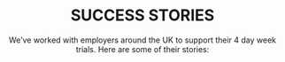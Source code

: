 ---
title: "SUCCESS STORIES"
subtitle: "We’ve worked with employers around the UK to support their 4 day week trials. Here are some of their stories:"
success_stories:
  - logo: "/img/company_logos/archangelsarchitects.png"
    company: "ARCHANGELS ARCHITECTS"
    quote: "We wanted to test out something we were unsure about implementing, and the monitoring of each team member gave us the evidence we needed to make an informed decision. The benefits are obvious in terms of mental health and wellbeing. There's been a bigger sense of happiness in our work environment and no more 'Sunday night feeling'."
    attribution: "Richard Zinzan, Director"
  - logo: "/img/company_logos/brilliantnoise.png"
    company: "BRILLIANT NOISE"
    quote: "We value experimentation, and the fact we were working with the University meant that this was being monitored properly. The benefits have been flexibility, trust in one another, and serious conversations about realism at work – but the strongest result has been the increased positivity of staff and belief in the company's values. It's testament to how well it has gone that no one can imagine going back!"
    attribution: "Anthony Mayfield, CEO"
  - logo: "/img/company_logos/heatmat.png"
    company: "HEATMAT"
    quote: "Working with the University has given us a framework for how to approach the trial, and Charlotte made very helpful suggestions on how we could get the system to work. It legitimises the test of the 4 day week in my shareholders' minds. Personally I love the empirical evidence that has been gained to back up the benefits of the trial period. People are happier, and sickness has dropped significantly."
    attribution: "Dave Green, Chief Operating Officer"
  - logo: "/img/company_logos/socialforgood.png"
    company: "SOCIAL FOR GOOD"
    quote: "The University gives credibility to organisations trialing this; if any of our clients were sceptical, that ended when we told them about the trial. It's been a very positive experience - we've continued to perform well financially and with happy clients. Team members have committed to more exercise and creative pursuits, and no-one has complained of feeling stressed or run down."
    attribution: "Kerry Watkins, Managing Director"
  - logo: "/img/company_logos/watchthisspace.png"
    company: "WATCH THIS SP_CE"
    quote: "As our business is about exploring new ideas in the world of work, we were intrigued and wanted to try out the 4 day week so we could recommend it to clients. Charlotte's insights were helpful, particularly the reassurance that it would take a while to settle into it. As founders, we find it difficult to step away from the business – we had to keep boundaries and not feel guilty about it, and we have definitely been more productive on the other four days as a result."
    attribution: "Mo Kanjilal, Co-Creator"
  - logo: "/img/company_logos/sussexinnovation.png"
    company: "SUSSEX INNOVATION"
    quote: "Our brand is about innovation, embracing new ideas and practices. The 4 day week is one of the biggest shifts happening in the world of work right now, and we want to be able to speak with authority to our members about how they can make it work. The only way we can do that is by experimenting with it ourselves."
    attribution: "Nigel Lambe, Executive Director"
  - logo: "/img/company_logos/advicecloud.png"
    company: "ADVICE CLOUD"
    quote: "The idea had been on the table for some time, but it was the University trial that gave us the push we needed to give it a go. Knowing that it would be done 'properly' and that we had access to knowledgeable people along the way gave us the confidence we needed. There's been a positive impact on morale, engagement and innovative thinking."
    attribution: "Ella Grant, Managing Director"
  - logo: "/img/company_logos/socialfirefly.png"
    company: "SOCIAL FIREFLY"
    quote: "We really like it - everyone seems happier, and mental health has improved. It's helped us retain staff, attract talent, and we're more focused. The trial was a good transition to making it happen - not sure it would have happened yet without us working with you."
    attribution: "Social Firefly"
  - logo: "/img/company_logos/successlocal.png"
    company: "SUCCESS LOCAL"
    quote: "Without the support of the University I very much doubt that we'd have embarked on the 4 day week trial. It definitely gave us the confidence to run a trial, and it's been great to receive a report at the end of the trial to see the impact the trial has had, without it being based entirely on feel."
    attribution: "Success Local"

trial_results:
  heading: "TRIAL RESULTS"
  logos:
    - logo: "/img/company_logos/archangelsarchitects.png"
      company: "ARCHANGELS ARCHITECTS"
      who: "Award winning residential architects specialising in contemporary design and sustainability"
      learnings: "The 4 day week delivered both wellbeing and productivity benefits, with staff feeling less burnt out, and at the same time boosting their attainment of work goals by 10%."
      link: "https://www.aaarchitects.co.uk/"
    - logo: "/img/company_logos/brilliantnoise.png"
      company: "BRILLIANT NOISE"
      who: "Digital marketing specialists with a focus on new technology and practices for global brands"
      learnings: "The 4 day week trial created a unique opportunity for management to review the company's working practices and start conversations about efficiency, flexibility and productivity."
      link: "https://brilliantnoise.com"
    - logo: "/img/company_logos/heatmat.png"
      company: "heatmat"
      who: "Underfloor heating specialists"
      learnings: "There were a large number of wellbeing benefits, from less burnout, to improved mental health, and higher life satisfaction. At work, enthusiasm and motivation increased. 6 months later, these benefits had all been maintained (with motivation going up even further!)."
      link: "https://www.heatmat.co.uk"
    - logo: "/img/company_logos/socialforgood.png"
      company: "Social for good"
      who: "The social media agency for charities, not-for-profits and purpose-driven brands"
      learnings: "Many dimensions of workplace experience, such as job satisfaction, were already high before the trial, but there were additional wellbeing gains, such as in better sleep and more exercise."
      link: "https://www.socialforgood.co.uk"
    - logo: "/img/company_logos/watchthisspace.png"
      company: "WATCH THIS SP_CE"
      who: " A diversity and inclusion consultancy delivering workshops, training and talent programmes"
      learnings: "Improvements to wellbeing and workplace experience kept getting better even after the original trial, with further enhancements to life satisfaction and productivity 6 months on."
      link: "https://www.watchthisspace.uk"
    - logo: "/img/company_logos/successlocal.png"
      company: "SUCCESS LOCAL"
      who: "Online marketing agency delivering social campaigns and web design services"
      learnings: "Staff found it easier to 'switch off' from work after hours. Efficiency gains were made at work, with less time taken up by meetings."
      link: "https://successlocal.co.uk"

participating_employers:
  heading: "PARTICIPATING EMPLOYERS"
  logos:
    - name: "OCSI"
      logo: "/img/company_logos/ocsi.png"
      link: "https://ocsi.uk/"
    - name: "Create"
      logo: "/img/company_logos/create.png"
      link: "https://www.create.net/"
    - name: "St. John's"
      logo: "/img/company_logos/stjohns.png"
      link: "https://www.st-johns.co.uk/"
    - name: "Social Firefly"
      logo: "/img/company_logos/socialfirefly.png"
      link: "https://socialfirefly.co.uk/"
    - name: "Archangels Architects"
      logo: "/img/company_logos/archangelsarchitects.png"
      link: "https://www.aaarchitects.co.uk/"
    - name: "Brilliant Noise"
      logo: "/img/company_logos/brilliantnoise.png"
      link: "https://brilliantnoise.com/"
    - name: "Heatmat"
      logo: "/img/company_logos/heatmat.png"
      link: "https://www.heatmat.co.uk/"
    - name: "Social for Good"
      logo: "/img/company_logos/socialforgood.png"
      link: "https://www.socialforgood.co.uk/"
    - name: "Watch This Space"
      logo: "/img/company_logos/watchthisspace.png"
      link: "https://www.watchthisspace.uk/"
    - name: "Success Local"
      logo: "/img/company_logos/successlocal.png"
      link: "https://www.successlocal.co.uk/"
    - name: "Advice Cloud"
      logo: "/img/company_logos/advicecloud.png"
      link: "https://advice-cloud.co.uk/"
    - name: "Sussex Innovation"
      logo: "/img/company_logos/sussexinnovation.png"
      link: "https://www.sussexinnovation.co.uk/"

---